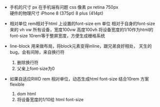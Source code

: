 - 手机的尺寸
    px 在手机端有问题
    css 像素 px  retina     750px           
    硬件的物理尺寸 iPhone 8 (375pt)  8 plus (414pt)

- 相对单位
    rem相对于html 上设置的font-size
    em 单位 相对于自身的font-size来的
    vh vw 所有设备，宽度100vw 高度100vh
    将设备宽度的1/10作为html的font-size
    10rem等于整屏宽度，方便生成栅格系统

- line-block
    用来做布局，将block元素变得inline，跟兄弟良好相处，
    天生的bug，会有间隙，来自换行符
    1. 删除换行符
    2. 父亲上font-size为0

- 如果自适应RWD
    rem 相对单位，动态生成html font-size
    结合10rem 方案 flexible
    1. dom html
    2. 将设备宽度的1/10给 html font-size
    

